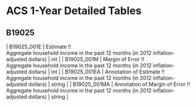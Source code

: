 # ACS 1-Year Detailed Tables

## B19025

| B19025_001E | Estimate !!<br>Aggregate household income in the past 12 months (in 2012 inflation-adjusted dollars) | int |
| B19025_001M | Margin of Error !!<br>Aggregate household income in the past 12 months (in 2012 inflation-adjusted dollars) | int |
| B19025_001EA | Annotation of Estimate !!<br>Aggregate household income in the past 12 months (in 2012 inflation-adjusted dollars) | string |
| B19025_001MA | Annotation of Margin of Error !!<br>Aggregate household income in the past 12 months (in 2012 inflation-adjusted dollars) | string |

